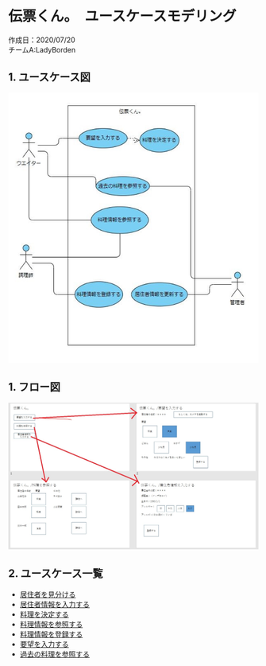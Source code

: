 # 伝票くん。　ユースケースモデリング

作成日：2020/07/20  
チームA:LadyBorden

## 1. ユースケース図

<img src="./ユースケース/ユースケース図.jpg">

## 1. フロー図

<img src="./ユースケース/フロー図.jpg">

## 2. ユースケース一覧
- [居住者を見分ける](./ユースケース/ユースケース_居住者を見分ける.md)
- [居住者情報を入力する](./ユースケース/ユースケース_居住者情報を入力する.md)
- [料理を決定する](./ユースケース/ユースケース_料理を決定する.md)
- [料理情報を参照する](./ユースケース/ユースケース_料理情報を参照する.md)
- [料理情報を登録する](./ユースケース/ユースケース_料理情報を登録する.md)
- [要望を入力する](./ユースケース/ユースケース_要望を入力する.md)
- [過去の料理を参照する](./ユースケース/ユースケース_過去の料理を参照する.md)
